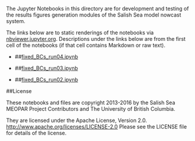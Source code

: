 The Jupyter Notebooks in this directory are for development and testing of
the results figures generation modules of the Salish Sea model nowcast system.

The links below are to static renderings of the notebooks via
[nbviewer.jupyter.org](http://nbviewer.jupyter.org/).
Descriptions under the links below are from the first cell of the notebooks
(if that cell contains Markdown or raw text).

* ##[fixed_BCs_run04.ipynb](http://nbviewer.jupyter.org/urls/bitbucket.org/canyonsubc/outputanalysisnotebooks/raw/tip/forcing_fixed_BC/fixed_BCs_run04.ipynb)  
    
* ##[fixed_BCs_run03.ipynb](http://nbviewer.jupyter.org/urls/bitbucket.org/canyonsubc/outputanalysisnotebooks/raw/tip/forcing_fixed_BC/fixed_BCs_run03.ipynb)  
    
* ##[fixed_BCs_run02.ipynb](http://nbviewer.jupyter.org/urls/bitbucket.org/canyonsubc/outputanalysisnotebooks/raw/tip/forcing_fixed_BC/fixed_BCs_run02.ipynb)  
    

##License

These notebooks and files are copyright 2013-2016
by the Salish Sea MEOPAR Project Contributors
and The University of British Columbia.

They are licensed under the Apache License, Version 2.0.
http://www.apache.org/licenses/LICENSE-2.0
Please see the LICENSE file for details of the license.
